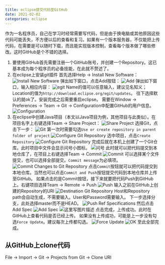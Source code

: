 ```yaml
---
title: eclipse提交代码至GitHub
date: 2021-02-02
categories: eclipse
---
```


作为一名程序员，自己在学习时经常需要写代码，但是由于换电脑或其他原因这些代码可能丢失，不方便以后的查看和复习。如果有一个版本服务器，不仅能把上传代码，在需要是可以随时下载，而且能实现版本控制，查看每个版本做了哪些修改。这时GitHub是个不错的选择。
 1. 要使用GitHub首先需要注册一个GitHub账号，并创建一个Repository。这已基本成为每个程序员的必备技能，在此就不赘述了。
 2. 在eclipse上安装git插件
首先选择Help -> Install New Software：
![Install New Software](http://img.blog.csdn.net/20150922133020857)
弹出如下窗口，点击Add按钮：
![Add](http://img.blog.csdn.net/20150922133247112)
弹出如下窗口，输入相应内容：
![egit](http://img.blog.csdn.net/20150922133349409)
Name的值可以任意输入，建议见名知义；Location的值为`http://download.eclipse.org/egit/updates`。
往下选择默认的就ok了。安装完成之后需要重启eclipse。
需要在Window -> Preferences -> Team -> Git -> Configuration中配置GitHub的用户信息。
![Configuration](http://img.blog.csdn.net/20150922142433249)
3. 在eclipse中创建Java项目（本文以Java项目为例，其他项目与此类似）。在项目名字上右键选择Team -> Share Project：
![Share Project](http://img.blog.csdn.net/20150922121708142)
选择Git，点击下一步：
![Git](http://img.blog.csdn.net/20150922134432675)
第一次时需要勾选`Use or create repository in parent folder of project`
![Configure Git Repository](http://img.blog.csdn.net/20150922134636961)
选中项目，点击`Create Repository`
![Configure Git Repository](http://img.blog.csdn.net/20150922134820478)
完成后就在本机上创建了一个Git仓库。此时项目中文件会显示问号小图标。
![问号](http://img.blog.csdn.net/20150922135201108)
此时就可以把代码提交到本地仓库了，在项目上右键选择Team -> Commit
![Commit](http://img.blog.csdn.net/20150922135441523)
可以选择某个文件提交，也可以选择全部提交。`Commit message`为必填项。
![Commit Changes to Git Repository](http://img.blog.csdn.net/20150922135549384)
点击`Commit`按钮就可以把代码提交到本地仓库。当然也可以点击`Commit and Push`按钮提交代码到本地仓库并上传至GitHub。
如果点击的是Commit按钮，接下来就要把代码Push到GitHub上。右键项目选择Team -> Remote -> Push
![Push](http://img.blog.csdn.net/20150922140203482)
输入之前在GitHub上创建的Repository的URI
![Destination Git Repository](http://img.blog.csdn.net/20150922140353665)
Host和Repository path会自动生成，不需要输入。User和Password需要输入。
下一步选择分支，此处选择master而不是HEAD。
![Push Ref Specifications](http://img.blog.csdn.net/20150922140812493)
然后点击Add Spec
![Add Spec](http://img.blog.csdn.net/20150922140824327)
![这里写图片描述](http://img.blog.csdn.net/20150922140839127)
 点击完成，上传成功。此时在GitHub上查看代码是否已经上传。
 如果没有上传成功，可能是上一步没有勾选`Force Update`。建议每次上传都勾选。
![Force Update](http://img.blog.csdn.net/20150922140850860)
![OK](http://img.blog.csdn.net/20150922140904597)
至此全部完成。

## 从GitHub上clone代码
File -> Import -> Git -> Projects from Git -> Clone URI
